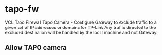 # tapo-fw
VCL Tapo Firewall
Tapo Camera - Configure Gateway to exclude traffic to a given set of IP addresses or domains
for TP-Link 
Any traffic directed to the excluded destination will be handled by the local machine and not Gateway.

## Allow TAPO camera
